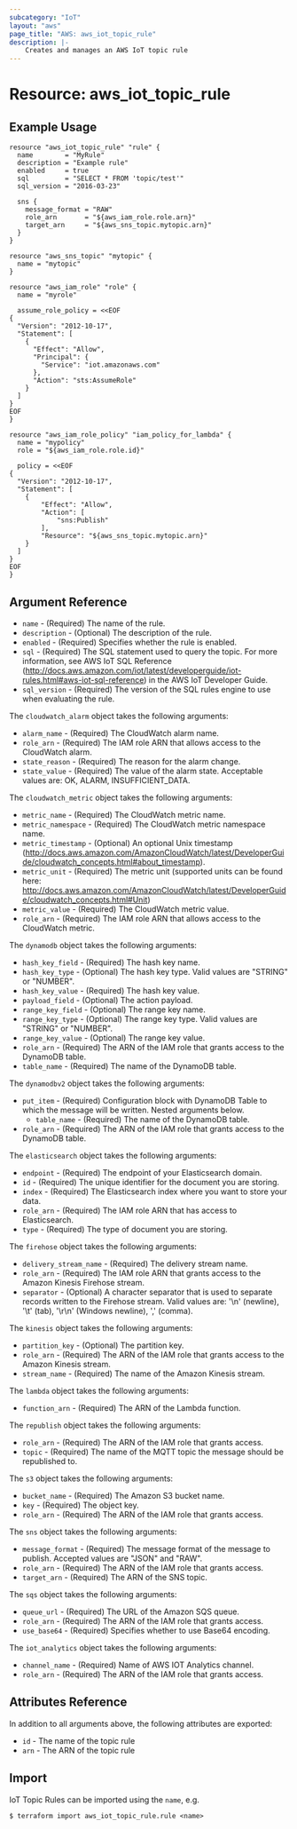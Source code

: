 ```yaml
---
subcategory: "IoT"
layout: "aws"
page_title: "AWS: aws_iot_topic_rule"
description: |-
    Creates and manages an AWS IoT topic rule
---
```


# Resource: aws_iot_topic_rule

## Example Usage

```hcl
resource "aws_iot_topic_rule" "rule" {
  name        = "MyRule"
  description = "Example rule"
  enabled     = true
  sql         = "SELECT * FROM 'topic/test'"
  sql_version = "2016-03-23"

  sns {
    message_format = "RAW"
    role_arn       = "${aws_iam_role.role.arn}"
    target_arn     = "${aws_sns_topic.mytopic.arn}"
  }
}

resource "aws_sns_topic" "mytopic" {
  name = "mytopic"
}

resource "aws_iam_role" "role" {
  name = "myrole"

  assume_role_policy = <<EOF
{
  "Version": "2012-10-17",
  "Statement": [
    {
      "Effect": "Allow",
      "Principal": {
        "Service": "iot.amazonaws.com"
      },
      "Action": "sts:AssumeRole"
    }
  ]
}
EOF
}

resource "aws_iam_role_policy" "iam_policy_for_lambda" {
  name = "mypolicy"
  role = "${aws_iam_role.role.id}"

  policy = <<EOF
{
  "Version": "2012-10-17",
  "Statement": [
    {
        "Effect": "Allow",
        "Action": [
            "sns:Publish"
        ],
        "Resource": "${aws_sns_topic.mytopic.arn}"
    }
  ]
}
EOF
}
```

## Argument Reference

* `name` - (Required) The name of the rule.
* `description` - (Optional) The description of the rule.
* `enabled` - (Required) Specifies whether the rule is enabled.
* `sql` - (Required) The SQL statement used to query the topic. For more information, see AWS IoT SQL Reference (http://docs.aws.amazon.com/iot/latest/developerguide/iot-rules.html#aws-iot-sql-reference) in the AWS IoT Developer Guide.
* `sql_version` - (Required) The version of the SQL rules engine to use when evaluating the rule.

The `cloudwatch_alarm` object takes the following arguments:

* `alarm_name` - (Required) The CloudWatch alarm name.
* `role_arn` - (Required) The IAM role ARN that allows access to the CloudWatch alarm.
* `state_reason` - (Required) The reason for the alarm change.
* `state_value` - (Required) The value of the alarm state. Acceptable values are: OK, ALARM, INSUFFICIENT_DATA.

The `cloudwatch_metric` object takes the following arguments:

* `metric_name` - (Required) The CloudWatch metric name.
* `metric_namespace` - (Required) The CloudWatch metric namespace name.
* `metric_timestamp` - (Optional) An optional Unix timestamp (http://docs.aws.amazon.com/AmazonCloudWatch/latest/DeveloperGuide/cloudwatch_concepts.html#about_timestamp).
* `metric_unit` - (Required) The metric unit (supported units can be found here: http://docs.aws.amazon.com/AmazonCloudWatch/latest/DeveloperGuide/cloudwatch_concepts.html#Unit)
* `metric_value` - (Required) The CloudWatch metric value.
* `role_arn` - (Required) The IAM role ARN that allows access to the CloudWatch metric.

The `dynamodb` object takes the following arguments:

* `hash_key_field` - (Required) The hash key name.
* `hash_key_type` - (Optional) The hash key type. Valid values are "STRING" or "NUMBER".
* `hash_key_value` - (Required) The hash key value.
* `payload_field` - (Optional) The action payload.
* `range_key_field` - (Optional) The range key name.
* `range_key_type` - (Optional) The range key type. Valid values are "STRING" or "NUMBER".
* `range_key_value` - (Optional) The range key value.
* `role_arn` - (Required) The ARN of the IAM role that grants access to the DynamoDB table.
* `table_name` - (Required) The name of the DynamoDB table.

The `dynamodbv2` object takes the following arguments:

* `put_item` - (Required) Configuration block with DynamoDB Table to which the message will be written. Nested arguments below.
    * `table_name` - (Required) The name of the DynamoDB table.
* `role_arn` - (Required) The ARN of the IAM role that grants access to the DynamoDB table.

The `elasticsearch` object takes the following arguments:

* `endpoint` - (Required) The endpoint of your Elasticsearch domain.
* `id` - (Required) The unique identifier for the document you are storing.
* `index` - (Required) The Elasticsearch index where you want to store your data.
* `role_arn` - (Required) The IAM role ARN that has access to Elasticsearch.
* `type` - (Required) The type of document you are storing.

The `firehose` object takes the following arguments:

* `delivery_stream_name` - (Required) The delivery stream name.
* `role_arn` - (Required) The IAM role ARN that grants access to the Amazon Kinesis Firehose stream.
* `separator` - (Optional) A character separator that is used to separate records written to the Firehose stream. Valid values are: '\n' (newline), '\t' (tab), '\r\n' (Windows newline), ',' (comma).

The `kinesis` object takes the following arguments:

* `partition_key` - (Optional) The partition key.
* `role_arn` - (Required) The ARN of the IAM role that grants access to the Amazon Kinesis stream.
* `stream_name` - (Required) The name of the Amazon Kinesis stream.

The `lambda` object takes the following arguments:

* `function_arn` - (Required) The ARN of the Lambda function.

The `republish` object takes the following arguments:

* `role_arn` - (Required) The ARN of the IAM role that grants access.
* `topic` - (Required) The name of the MQTT topic the message should be republished to.

The `s3` object takes the following arguments:

* `bucket_name` - (Required) The Amazon S3 bucket name.
* `key` - (Required) The object key.
* `role_arn` - (Required) The ARN of the IAM role that grants access.

The `sns` object takes the following arguments:

* `message_format` - (Required) The message format of the message to publish. Accepted values are "JSON" and "RAW".
* `role_arn` - (Required) The ARN of the IAM role that grants access.
* `target_arn` - (Required) The ARN of the SNS topic.

The `sqs` object takes the following arguments:

* `queue_url` - (Required) The URL of the Amazon SQS queue.
* `role_arn` - (Required) The ARN of the IAM role that grants access.
* `use_base64` - (Required) Specifies whether to use Base64 encoding.

The `iot_analytics` object takes the following arguments:

* `channel_name` - (Required) Name of AWS IOT Analytics channel.
* `role_arn` - (Required) The ARN of the IAM role that grants access.
## Attributes Reference

In addition to all arguments above, the following attributes are exported:

* `id` - The name of the topic rule
* `arn` - The ARN of the topic rule

## Import

IoT Topic Rules can be imported using the `name`, e.g.

```
$ terraform import aws_iot_topic_rule.rule <name>
```
